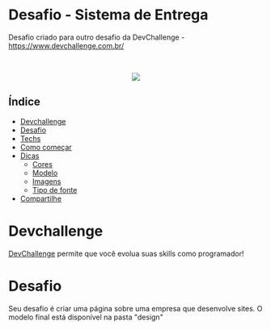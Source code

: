# Desafio - Sistema de Entrega
Desafio criado para outro desafio da DevChallenge - https://www.devchallenge.com.br/

<br />
<p align="center">
  <a href="http://www.freepik.com">
    <img src="https://image.freepik.com/free-photo/delivery-uniform-boy-work-courier_1368-6381.jpg" >
  </a>
</p>

## Índice

* [Devchallenge](#devchallenge) 
* [Desafio](#desafio)
* [Techs](#techs)
* [Como começar](#como-começar)
* [Dicas](#dicas)
  * [Cores](#cores)
  * [Modelo](#modelo)
  * [Imagens](#imagens)
  * [Tipo de fonte](#tipo-de-fonte)
* [Compartilhe](#compartilhe)

# Devchallenge
<a href="https://devchallenge.now.sh/"> DevChallenge</a> permite que você evolua suas skills como programador!

# Desafio
Seu desafio é criar uma página sobre uma empresa que desenvolve sites. O modelo final está disponível na pasta "design"
